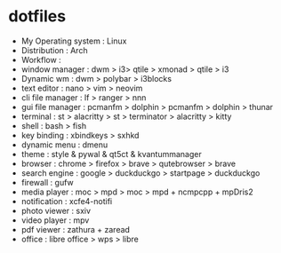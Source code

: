 # dotfiles
- My Operating system : Linux 
- Distribution : Arch
- Workflow : 
- window manager : dwm > i3> qtile > xmonad > qtile > i3 
- Dynamic wm : dwm > polybar >  i3blocks 
- text editor : nano > vim > neovim 
- cli file manager : lf > ranger > nnn 
- gui file manager : pcmanfm > dolphin > pcmanfm > dolphin > thunar 
- terminal : st > alacritty > st > terminator > alacritty > kitty
- shell : bash  > fish 
- key binding : xbindkeys > sxhkd
- dynamic menu : dmenu 
- theme : style & pywal & qt5ct & kvantummanager 
- browser : chrome > firefox > brave > qutebrowser > brave
- search engine : google > duckduckgo > startpage > duckduckgo
- firewall : gufw 
- media player : moc > mpd > moc > mpd + ncmpcpp + mpDris2
- notification : xcfe4-notifi
- photo viewer : sxiv 
- video player : mpv 
- pdf viewer : zathura + zaread 
- office : libre office > wps > libre 

